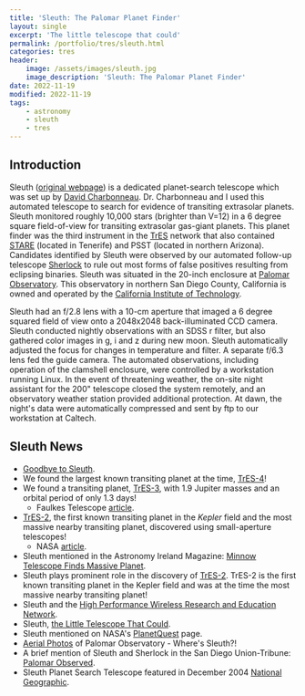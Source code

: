 ```yaml
---
title: 'Sleuth: The Palomar Planet Finder'
layout: single
excerpt: 'The little telescope that could'
permalink: /portfolio/tres/sleuth.html
categories: tres
header:
    image: /assets/images/sleuth.jpg
    image_description: 'Sleuth: The Palomar Planet Finder'
date: 2022-11-19
modified: 2022-11-19
tags:
    - astronomy
    - sleuth
    - tres
---
```


<!-- textlint-disable no-dead-link -->
<!-- textlint-disable unexpanded-acronym -->

## Introduction

Sleuth ([original webpage](https://web.archive.org/web/20060921165825/http://www.astro.caltech.edu/%7Eftod/tres/sleuth.html))
is a dedicated planet-search telescope which was set up by
[David Charbonneau](https://astronomy.fas.harvard.edu/people/david-charbonneau).
Dr. Charbonneau and I used this automated telescope to search for evidence of transiting extrasolar planets.
Sleuth monitored roughly 10,000 stars (brighter than V=12) in a 6 degree square field-of-view
for transiting extrasolar gas-giant planets.
This planet finder was the third instrument in the
[TrES](https://proinsias.github.io/portfolio/tres.html)
network that also contained
[STARE](https://web.archive.org/web/20060921165825/http://www.hao.ucar.edu/public/research/stare/stare.html)
(located in Tenerife) and PSST (located in northern Arizona).
Candidates identified by Sleuth were observed by our automated follow-up telescope
[Sherlock](https://proinsias.github.io/portfolio/tres/sherlock.html)
to rule out most forms of false positives resulting from eclipsing binaries.
Sleuth was situated in the 20-inch enclosure at
[Palomar Observatory](http://www.astro.caltech.edu/palomar/).
This observatory in northern San Diego County, California is owned and operated
by the [California Institute of Technology](http://www.caltech.edu/).

Sleuth had an f/2.8 lens with a 10-cm aperture that imaged a 6 degree squared field of view
onto a 2048x2048 back-illuminated CCD camera.
Sleuth conducted nightly observations with an SDSS r filter,
but also gathered color images in g, i and z during new moon.
Sleuth automatically adjusted the focus for changes in temperature and filter.
A separate f/6.3 lens fed the guide camera.
The automated observations, including operation of the clamshell enclosure,
were controlled by a workstation running Linux.
In the event of threatening weather, the on-site night assistant for the 200" telescope closed the system remotely,
and an observatory weather station provided additional protection.
At dawn, the night's data were automatically compressed and sent by ftp to our workstation at Caltech.

## Sleuth News

-   [Goodbye to Sleuth](https://palomarskies.blogspot.com/2009/10/goodbye-to-sleuth.html).
-   We found the largest known transiting planet at the time, [TrES-4](https://www.doi.org/10.1086/522115)!
-   We found a transiting planet, [TrES-3](https://www.doi.org/10.1086/519793), with 1.9 Jupiter masses and
    an orbital period of only 1.3 days!
    -   Faulkes Telescope [article](https://web.archive.org/web/20151017042856/http://www.faulkes-telescope.com/news/1596).
-   [TrES-2](https://www.doi.org/10.1086/509123), the first known transiting planet in the _Kepler_
    field and the most massive nearby transiting planet, discovered using small-aperture telescopes!
    -   NASA [article](http://www.nasa.gov/vision/universe/newworlds/Tres2-Transit.html).
-   Sleuth mentioned in the Astronomy Ireland Magazine:
    [Minnow Telescope Finds Massive Planet](https://proinsias.github.io/tres/minnow-telescope-finds-massive-planet).
-   Sleuth plays prominent role in the discovery of [TrES-2](https://proinsias.github.io/portfolio/tres/tres2.html).
    TrES-2 is the first known transiting planet in the Kepler field
    and was at the time the most massive nearby transiting planet!
-   Sleuth and the
    [High Performance Wireless Research and Education Network](https://web.archive.org/web/20060921165825/http://pr.caltech.edu/media/Press_Releases/PR12884.html).
-   Sleuth, [the Little Telescope That Could](https://proinsias.github.io/tres/the-little-telescope-that-could).
-   Sleuth mentioned on NASA's
    [PlanetQuest](https://web.archive.org/web/20060921165825/http://planetquest.jpl.nasa.gov/Palomar/palomar_index.cfm)
    page.
-   [Aerial Photos](https://web.archive.org/web/20060921165825/http://planetquest.jpl.nasa.gov/Palomar/palomar_index.cfm)
    of Palomar Observatory - Where's Sleuth?!
-   A brief mention of Sleuth and Sherlock in the San Diego Union-Tribune:
    [Palomar Observed](https://web.archive.org/web/20060921165825/http://www.signonsandiego.com/uniontrib/20051102/news_lz1c02palomar.html).
-   Sleuth Planet Search Telescope featured in December 2004
    [National Geographic](https://web.archive.org/web/20061116140133/http://magma.nationalgeographic.com/ngm/0412/feature4/zoom2.html).
